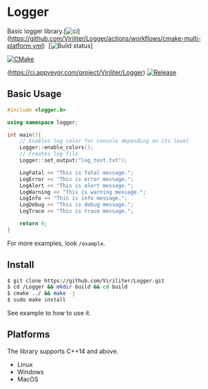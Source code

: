 # Logger
Basic logger library.[![ci](https://github.com/Viriliter/Logger/actions/workflows/cmake-multi-platform.yml/badge.svg)]
(https://github.com/Viriliter/Logger/actions/workflows/cmake-multi-platform.yml)&nbsp; [![Build status](https://ci.appveyor.com/api/projects/status/d2jnxclg20vd0o50?svg=true&branch=master)]

[![CMake](https://github.com/Viriliter/Logger/actions/workflows/cmake-multi-platform.yml/badge.svg)](https://github.com/Viriliter/Logger/actions/workflows/cmake-multi-platform.yml)

(https://ci.appveyor.com/project/Viriliter/Logger) [![Release](https://img.shields.io/github/release/Viriliter/Logger.svg)](https://github.com/Viriliter/Logger/releases/latest)


## Basic Usage
```c++
#include <logger.h>

using namespace logger;

int main(){
    // Enables log color for console depending on its level
    Logger::enable_colors();
    // Creates log file
    Logger::set_output("log_test.txt");

    LogFatal << "This is fatal message.";
    LogError << "This is error message.";
    LogAlert << "This is alert message.";
    LogWarning << "This is warning message.";
    LogInfo << "This is info message.";
    LogDebug << "This is debug message.";
    LogTrace << "This is trace message.";

    return 0;
}
```
For more examples, look ```/example```.

## Install

```bash
$ git clone https://github.com/Viriliter/Logger.git
$ cd /Logger && mkdir build && cd build
$ cmake ../ && make -j
$ sudo make install
```
See example to how to use it.

## Platforms
The library supports C++14 and above.
* Linux
* Windows
* MacOS
